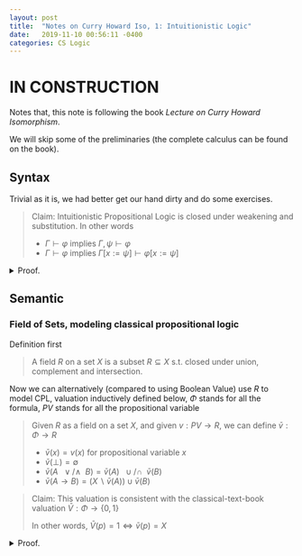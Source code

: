 ```yaml
---
layout: post
title:  "Notes on Curry Howard Iso, 1: Intuitionistic Logic"
date:   2019-11-10 00:56:11 -0400
categories: CS Logic
---
```

# IN CONSTRUCTION

Notes that, this note is following the book *Lecture on Curry Howard Isomorphism*. 

We will skip some of the preliminaries (the complete calculus can be found on the book). 

## Syntax

Trivial as it is, we had better get our hand dirty and do some exercises.
> Claim: Intuitionistic Propositional Logic is closed under weakening and substitution. In other words
> *  $\Gamma \vdash \varphi$ implies $\Gamma, \psi \vdash \varphi$
> *  $\Gamma \vdash \varphi$ implies $\Gamma [x := \psi] \vdash \varphi [x := \psi]$

<details>
    <summary>Proof.</summary>
    <p>

    </p>
</details>

## Semantic

### Field of Sets, modeling classical propositional logic

Definition first
> A field $R$ on a set $X$ is a subset $R \subseteq X$ s.t. closed under union, complement and intersection.

Now we can alternatively (compared to using Boolean Value) use $R$ to model CPL, valuation inductively defined below, $\Phi$ stands for all the formula, $PV$ stands for all the propositional variable

> Given $R$ as a field on a set $X$, and given $v: PV \rightarrow R$, we can define $\bar{v} : \Phi \rightarrow R$
> *   $\bar{v}(x) = v(x)$ for propositional variable $x$
> * $\bar{v}(\bot) = \emptyset$
> * $\bar{v}(A \  \   \lor / \land \  \   B) =\bar{v}(A) \  \   \cup / \cap \  \   \bar{v}(B)$  
> * $\bar{v}(A \rightarrow B) =(X \backslash \bar{v}(A)) \cup \bar{v}(B)$


> Claim: This valuation is consistent with the classical-text-book valuation $\bar{V} : \Phi \rightarrow \{0,1\}$
> 
> In other words, $\bar{V}(p) = 1 \iff \bar{v}(p) = X$


<details>
    <summary>Proof.</summary>
    <p>

    </p>
</details>

